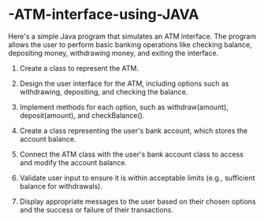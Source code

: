 # -ATM-interface-using-JAVA
Here's a simple Java program that simulates an ATM interface. The program allows the user to perform basic banking operations like checking balance, depositing money, withdrawing money, and exiting the interface.
1. Create a class to represent the ATM.

2. Design the user interface for the ATM, including options such as withdrawing, depositing, and
checking the balance.

3. Implement methods for each option, such as withdraw(amount), deposit(amount), and
checkBalance().

4. Create a class representing the user's bank account, which stores the account balance.

5. Connect the ATM class with the user's bank account class to access and modify the account
balance.

6. Validate user input to ensure it is within acceptable limits (e.g., sufficient balance for withdrawals).

7. Display appropriate messages to the user based on their chosen options and the success or failure
of their transactions.
